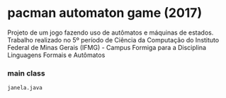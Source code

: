 # pacman automaton game (2017)
Projeto de um jogo fazendo uso de autômatos e máquinas de estados. Trabalho realizado no 5º período de Ciência da Computação do Instituto Federal de Minas Gerais (IFMG) - Campus Formiga para a Disciplina Linguagens Formais e Autômatos

### main class
```
janela.java
```
